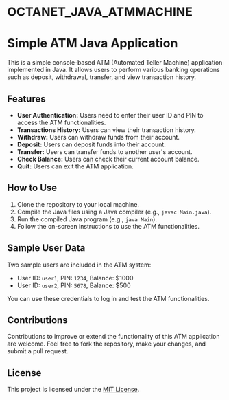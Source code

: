 # OCTANET_JAVA_ATMMACHINE
# Simple ATM Java Application

This is a simple console-based ATM (Automated Teller Machine) application implemented in Java. It allows users to perform various banking operations such as deposit, withdrawal, transfer, and view transaction history.

## Features

- **User Authentication:** Users need to enter their user ID and PIN to access the ATM functionalities.
- **Transactions History:** Users can view their transaction history.
- **Withdraw:** Users can withdraw funds from their account.
- **Deposit:** Users can deposit funds into their account.
- **Transfer:** Users can transfer funds to another user's account.
- **Check Balance:** Users can check their current account balance.
- **Quit:** Users can exit the ATM application.

## How to Use

1. Clone the repository to your local machine.
2. Compile the Java files using a Java compiler (e.g., `javac Main.java`).
3. Run the compiled Java program (e.g., `java Main`).
4. Follow the on-screen instructions to use the ATM functionalities.

## Sample User Data

Two sample users are included in the ATM system:

- User ID: `user1`, PIN: `1234`, Balance: $1000
- User ID: `user2`, PIN: `5678`, Balance: $500

You can use these credentials to log in and test the ATM functionalities.

## Contributions

Contributions to improve or extend the functionality of this ATM application are welcome. Feel free to fork the repository, make your changes, and submit a pull request.

## License

This project is licensed under the [MIT License](LICENSE).


